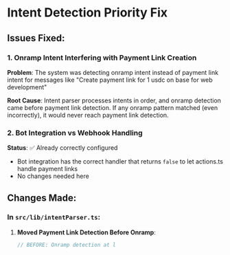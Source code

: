 # Intent Detection Priority Fix

## Issues Fixed:

### 1. Onramp Intent Interfering with Payment Link Creation
**Problem**: The system was detecting onramp intent instead of payment link intent for messages like "Create payment link for 1 usdc on base for web development"

**Root Cause**: Intent parser processes intents in order, and onramp detection came before payment link detection. If any onramp pattern matched (even incorrectly), it would never reach payment link detection.

### 2. Bot Integration vs Webhook Handling
**Status**: ✅ Already correctly configured
- Bot integration has the correct handler that returns `false` to let actions.ts handle payment links
- No changes needed here

## Changes Made:

### In `src/lib/intentParser.ts`:

1. **Moved Payment Link Detection Before Onramp**:
   ```typescript
   // BEFORE: Onramp detection at l